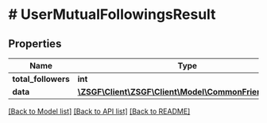 # # UserMutualFollowingsResult

## Properties

Name | Type | Description | Notes
------------ | ------------- | ------------- | -------------
**total_followers** | **int** |  | [optional]
**data** | [**\ZSGF\Client\ZSGF\Client\Model\CommonFriendModel[]**](CommonFriendModel.md) |  | [optional]

[[Back to Model list]](../../README.md#models) [[Back to API list]](../../README.md#endpoints) [[Back to README]](../../README.md)
